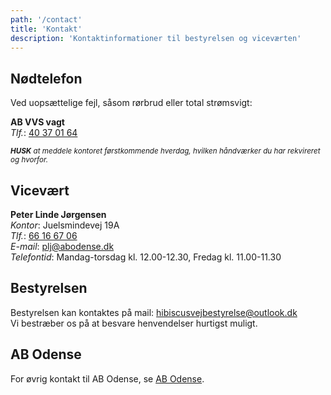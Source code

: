 ```yaml
---
path: '/contact'
title: 'Kontakt'
description: 'Kontaktinformationer til bestyrelsen og viceværten'
---
```


## Nødtelefon

Ved uopsættelige fejl, såsom rørbrud eller total strømsvigt:

**AB VVS vagt**  
_Tlf._: [40 37 01 64](tel:+4540370164)

<small><i>**HUSK** at meddele kontoret førstkommende hverdag, hvilken håndværker du har rekvireret og hvorfor.</i></small>

## Vicevært

**Peter Linde Jørgensen**  
_Kontor_: Juelsmindevej 19A  
_Tlf._: [66 16 67 06](tel:+4566166706)  
_E-mail_: [plj@abodense.dk](mailto:plj@abodense.dk)  
_Telefontid_: Mandag-torsdag kl. 12.00-12.30, Fredag kl. 11.00-11.30

## Bestyrelsen

Bestyrelsen kan kontaktes på mail: [hibiscusvejbestyrelse@outlook.dk](mailto:hibiscusvejbestyrelse@outlook.dk)  
Vi bestræber os på at besvare henvendelser hurtigst muligt.

## AB Odense

For øvrig kontakt til AB Odense, se [AB Odense](https://abodense.dk/kontakt/).
